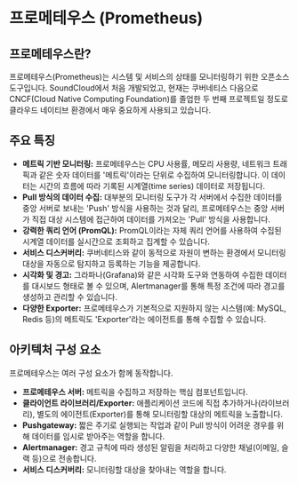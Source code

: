 # 프로메테우스 (Prometheus)

## 프로메테우스란?

프로메테우스(Prometheus)는 시스템 및 서비스의 상태를 모니터링하기 위한 오픈소스 도구입니다. SoundCloud에서 처음 개발되었고, 현재는 쿠버네티스 다음으로 CNCF(Cloud Native Computing Foundation)를 졸업한 두 번째 프로젝트일 정도로 클라우드 네이티브 환경에서 매우 중요하게 사용되고 있습니다.

## 주요 특징

*   **메트릭 기반 모니터링:** 프로메테우스는 CPU 사용률, 메모리 사용량, 네트워크 트래픽과 같은 숫자 데이터를 '메트릭'이라는 단위로 수집하여 모니터링합니다. 이 데이터는 시간의 흐름에 따라 기록된 시계열(time series) 데이터로 저장됩니다.
*   **Pull 방식의 데이터 수집:** 대부분의 모니터링 도구가 각 서버에서 수집한 데이터를 중앙 서버로 보내는 'Push' 방식을 사용하는 것과 달리, 프로메테우스는 중앙 서버가 직접 대상 시스템에 접근하여 데이터를 가져오는 'Pull' 방식을 사용합니다.
*   **강력한 쿼리 언어 (PromQL):** PromQL이라는 자체 쿼리 언어를 사용하여 수집된 시계열 데이터를 실시간으로 조회하고 집계할 수 있습니다.
*   **서비스 디스커버리:** 쿠버네티스와 같이 동적으로 자원이 변하는 환경에서 모니터링 대상을 자동으로 탐지하고 등록하는 기능을 제공합니다.
*   **시각화 및 경고:** 그라파나(Grafana)와 같은 시각화 도구와 연동하여 수집한 데이터를 대시보드 형태로 볼 수 있으며, Alertmanager를 통해 특정 조건에 따라 경고를 생성하고 관리할 수 있습니다.
*   **다양한 Exporter:** 프로메테우스가 기본적으로 지원하지 않는 시스템(예: MySQL, Redis 등)의 메트릭도 'Exporter'라는 에이전트를 통해 수집할 수 있습니다.

## 아키텍처 구성 요소

프로메테우스는 여러 구성 요소가 함께 동작합니다.

*   **프로메테우스 서버:** 메트릭을 수집하고 저장하는 핵심 컴포넌트입니다.
*   **클라이언트 라이브러리/Exporter:** 애플리케이션 코드에 직접 추가하거나(라이브러리), 별도의 에이전트(Exporter)를 통해 모니터링할 대상의 메트릭을 노출합니다.
*   **Pushgateway:** 짧은 주기로 실행되는 작업과 같이 Pull 방식이 어려운 경우를 위해 데이터를 임시로 받아주는 역할을 합니다.
*   **Alertmanager:** 경고 규칙에 따라 생성된 알림을 처리하고 다양한 채널(이메일, 슬랙 등)으로 전송합니다.
*   **서비스 디스커버리:** 모니터링할 대상을 찾아내는 역할을 합니다.

